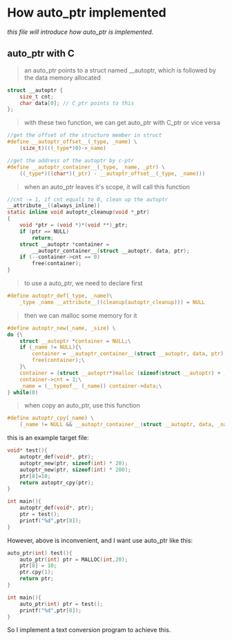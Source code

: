 # How auto_ptr implemented
*this file will introduce how auto_ptr is implemented.*
## auto_ptr with C
>an auto_ptr points to a struct named __autoptr, which is followed by the data memory allocated 
```C
struct __autoptr {
	size_t cnt;
	char data[0]; // C_ptr points to this
};
```
>with these two function, we can get auto_ptr with C_ptr or vice versa
```c
//get the offset of the structure member in struct
#define __autoptr_offset__(_type, _name) \
	(size_t)(((_type*)0)->_name)

//get the address of the autoptr by c-ptr
#define __autoptr_container__(_type, _name, _ptr) \
	((_type*)((char*)(_ptr) - __autoptr_offset__(_type, _name)))

```
>when an auto_ptr leaves it's scope, it will call this function
```c
//cnt -= 1, if cnt equals to 0, clean up the autoptr
__attribute__((always_inline))
static inline void autoptr_cleanup(void *_ptr)
{
	void *ptr = (void *)*(void **)_ptr;
	if (ptr == NULL)
		return;
	struct __autoptr *container =
	    __autoptr_container__(struct __autoptr, data, ptr);
	if (--container->cnt == 0)
		free(container);
}
```

>to use a auto_ptr, we need to declare first
```C
#define autoptr_def(_type, _name)\
	_type _name __attribute__((cleanup(autoptr_cleanup))) = NULL
```
>then we can malloc some memory for it
```c
#define autoptr_new(_name, _size) \
do {\
	struct __autoptr *container = NULL;\
	if (_name != NULL){\
		container = __autoptr_container__(struct __autoptr, data, ptr);\
		free(container);\
	}\
	container = (struct __autoptr*)malloc (sizeof(struct __autoptr) + _size);\
	container->cnt = 1;\
	_name = (__typeof__ (_name)) container->data;\
} while(0)
```

>when copy an auto_ptr, use this function
```c
#define autoptr_cpy(_name) \
	(_name != NULL && __autoptr_container__(struct __autoptr, data, _name)->cnt++) ? _name : NULL

```

this is an example target file:
```c
void* test(){
	autoptr_def(void*, ptr);
	autoptr_new(ptr, sizeof(int) * 20);
	autoptr_new(ptr, sizeof(int) * 200);
    ptr[8]=10;
	return autoptr_cpy(ptr);
}

int main(){
	autoptr_def(void*, ptr);
	ptr = test();
    printf("%d",ptr[8]);
}
```
However, above is inconvenient, and I want use auto_ptr like this:
```c
auto_ptr(int) test(){
    auto_ptr(int) ptr = MALLOC(int,20);
    ptr[8] = 10;
    ptr.cpy(1);
	return ptr;
}

int main(){
	auto_ptr(int) ptr = test();
    printf("%d",ptr[8]);
}
```

So I implement a text conversion program to achieve this.